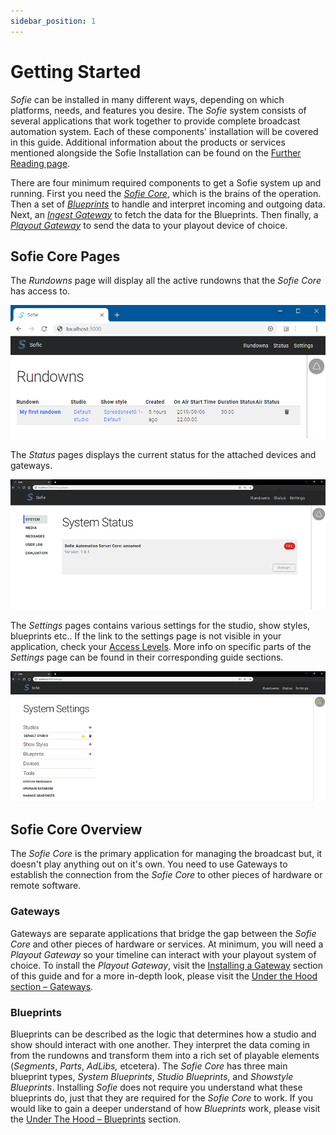 ```yaml
---
sidebar_position: 1
---
```

# Getting Started

_Sofie_ can be installed in many different ways, depending on which platforms, needs, and features you desire. The _Sofie_ system consists of several applications that work together to provide complete broadcast automation system. Each of these components' installation will be covered in this guide. Additional information about the products or services mentioned alongside the Sofie Installation can be found on the [Further Reading page](../resources.md).

There are four minimum required components to get a Sofie system up and running. First you need the [_Sofie Core_](installing-sofie-server-core.md), which is the brains of the operation. Then a set of [_Blueprints_](installing-blueprints.md) to handle and interpret incoming and outgoing data. Next, an [_Ingest Gateway_](installing-a-gateway/rundown-or-newsroom-system-connection/README) to fetch the data for the Blueprints. Then finally, a [_Playout Gateway_](installing-a-gateway/playout-gateway.md) to send the data to your playout device of choice.



## Sofie Core Pages

The _Rundowns_ page will display all the active rundowns that the _Sofie Core_ has access to. 

![Rundown Page](/img/docs/getting-started/rundowns-in-sofie.png)

The _Status_ pages displays the current status for the attached devices and gateways.

![Status Page &#x2013; Describes the state of _Sofie Core_](/img/docs/getting-started/status-page.jpg)

The _Settings_ pages contains various settings for the studio, show styles, blueprints etc.. If the link to the settings page is not visible in your application, check your [Access Levels](/user-guide/features/access-levels.md). More info on specific parts of the _Settings_ page can be found in their corresponding guide sections. 

![Settings Page &#x2013; Describes how the _Sofie Core_ is configured](/img/docs/getting-started/settings-page.jpg)

## Sofie Core Overview

The _Sofie Core_ is the primary application for managing the broadcast but, it doesn't play anything out on it's own. You need to use Gateways to establish the connection from the _Sofie Core_ to other pieces of hardware or remote software. 

### Gateways

Gateways are separate applications that bridge the gap between the _Sofie Core_ and other pieces of hardware or services. At minimum, you will need a _Playout Gateway_ so your timeline can interact with your playout system of choice. To install the _Playout Gateway_, visit the [Installing a Gateway](installing-a-gateway/intro) section of this guide and for a more in-depth look, please visit the [Under the Hood section – Gateways](../dictionary#gateways). 

### Blueprints

Blueprints can be described as the logic that determines how a studio and show should interact with one another. They interpret the data coming in from the rundowns and transform them into a rich set of playable elements \(_Segments_, _Parts_, _AdLibs,_ etcetera\). The _Sofie Core_ has three main blueprint types, _System Blueprints_, _Studio Blueprints_, and _Showstyle Blueprints_. Installing _Sofie_ does not require you understand what these blueprints do, just that they are required for the _Sofie Core_ to work. If you would like to gain a deeper understand of how _Blueprints_ work, please visit the [Under The Hood – Blueprints](../dictionary#blueprints) section.

